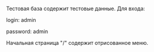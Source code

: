 Тестовая база содержит тестовые данные. Для входа:

login: admin

password: admin

Начальная страница "/" содержит отрисованное меню.
